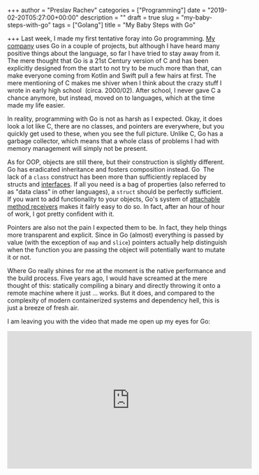 +++
author = "Preslav Rachev"
categories = ["Programming"]
date = "2019-02-20T05:27:00+00:00"
description = ""
draft = true
slug = "my-baby-steps-with-go"
tags = ["Golang"]
title = "My Baby Steps with Go"

+++
Last week, I made my first tentative foray into Go programming. [My company](https://www.ki-labs.com/) uses Go in a couple of projects, but although I have heard many positive things about the language, so far I have tried to stay away from it. The mere thought that Go is a 21st Century version of C and has been explicitly designed from the start to not try to be much more than that, can make everyone coming from Kotlin and Swift pull a few hairs at first. The mere mentioning of C makes me shiver when I think about the crazy stuff I wrote in early high school  (circa. 2000/02). After school, I never gave C a chance anymore, but instead, moved on to languages, which at the time made my life easier.

In reality, programming with Go is not as harsh as I expected. Okay, it does look a lot like C, there are no classes, and pointers are everywhere, but you quickly get used to these, when you see the full picture. Unlike C, Go has a garbage collector, which means that a whole class of problems I had with memory management will simply not be present.

As for OOP, objects are still there, but their construction is slightly different. Go has eradicated inheritance and fosters composition instead. Go  The lack of a `class` construct has been more than sufficiently replaced by structs and [interfaces](https://gobyexample.com/interfaces). If all you need is a bag of properties (also referred to as "data class" in other languages), a `struct` should be perfectly sufficient. If you want to add functionality to your objects, Go's system of [attachable method receivers](https://gobyexample.com/interfaces) makes it fairly easy to do so. In fact, after an hour of hour of work, I got pretty confident with it.

Pointers are also not the pain I expected them to be. In fact, they help things more transparent and explicit. Since in Go (almost) everything is passed by value (with the exception of <code>map</code> and <code>slice</code>) pointers actually help distinguish when the function you are passing the object will potentially want to mutate it or not.

Where Go really shines for me at the moment is the native performance and the build process. Five years ago, I would have screamed at the mere thought of this: statically compiling a binary and directly throwing it onto a remote machine where it just ... works. But it does, and compared to the complexity of modern containerized systems and dependency hell, this is just a breeze of fresh air.

I am leaving you with the video that made me open up my eyes for Go:</p><iframe width="560" height="315" src="https://www.youtube.com/embed/cQ7STILAS0M" frameborder="0" allow="accelerometer; autoplay; encrypted-media; gyroscope; picture-in-picture" allowfullscreen></iframe>
